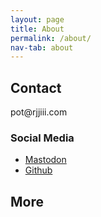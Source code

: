 ```yaml
---
layout: page
title: About
permalink: /about/
nav-tab: about
---
```




## Contact
<script type="text/javascript">
function codeAddress() {}
document.addEventListener('DOMContentLoaded', function() {
alert('ok');
const list = document.getElementById("e_69");
list.innerHTML += `<li><a href="#">Item ${list.children.length + 1}</a></li>`;
}, false);
</script>
<span style="display:none">ex</span><span style="display:none">s</span><span id="e_69" style="unicode-bidi: bidi-override; direction: rtl;">moc.iiijjr@top</span><span style="display:none">son</span><span style="display:none" onload="codeAddress();">@yahoo.com</span><span style="display:none">example.com</span>

### Social Media

- <a rel="me" href="https://mastodon.lol/@rjjiii">Mastodon</a>
- <a href="https://github.com/rjjiii">Github</a>
  
## More
  

  
